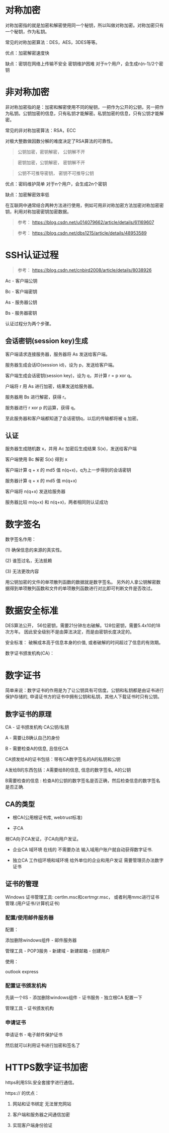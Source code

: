 ﻿# 对称加密
对称加密指的就是加密和解密使用同一个秘钥，所以叫做对称加密。对称加密只有一个秘钥，作为私钥。 

常见的对称加密算法：DES，AES，3DES等等。

优点：加密解密速度快

缺点：密钥在网络上传输不安全  密钥维护困难 对于n个用户，会生成n(n-1)/2个密钥

# 非对称加密
非对称加密指的是：加密和解密使用不同的秘钥，一把作为公开的公钥，另一把作为私钥。公钥加密的信息，只有私钥才能解密。私钥加密的信息，只有公钥才能解密。 

常见的非对称加密算法：RSA，ECC


对极大整数做因数分解的难度决定了RSA算法的可靠性。

> 公钥加密，密钥解密， 公钥解不开

> 密钥加密，公钥解密， 密钥解不开

> 公钥不可推导密钥， 密钥不可推导公钥

优点：密码维护简单 对于n个用户，会生成2n个密钥

缺点：加密解密效率低

在互联网中通常结合两种方法进行使用，例如可用非对称加密方法加密对称加密密钥，利用对称加密密钥加密数据。

> 参考： https://blog.csdn.net/u014079662/article/details/61169607

> 参考： https://blog.csdn.net/dbs1215/article/details/48953589

# SSH认证过程

> 参考： https://blog.csdn.net/cnbird2008/article/details/8038926

Ac - 客户端公钥

Bc - 客户端密钥

As - 服务器公钥

Bs - 服务器密钥

认证过程分为两个步骤。

## 会话密钥(session key)生成

客户端请求连接服务器，服务器将 As 发送给客户端。

服务器生成会话ID(session id)，设为 p，发送给客户端。

客户端生成会话密钥(session key)，设为 q，并计算 r = p xor q。

户端将 r 用 As 进行加密，结果发送给服务器。

服务器用 Bs 进行解密，获得 r。

服务器进行 r xor p 的运算，获得 q。

至此服务器和客户端都知道了会话密钥q，以后的传输都将被 q 加密。

## 认证

服务器生成随机数 x，并用 Ac 加密后生成结果 S(x)，发送给客户端

客户端使用 Bc 解密 S(x) 得到 x

客户端计算 q + x 的 md5 值 n(q+x)，q为上一步得到的会话密钥

服务器计算 q + x 的 md5 值 m(q+x)

客户端将 n(q+x) 发送给服务器

服务器比较 m(q+x) 和 n(q+x)，两者相同则认证成功

# 数字签名 

数字签名作用：

(1) 确保信息的来源的真实性。

(2) 谁签过名，无法抵赖

(3) 无法更改内容

用公钥加密的文件的单项散列函数的数据就是数字签名。
另外的人拿公钥解密数据得到单项散列函数和文件的单项散列函数进行对比即可判断文件是否改过。


# 数据安全标准

DES算法公开， 56位密钥，需要21分钟左右破解。128位密钥，需要5.4x10的18次方年。
因此安全级别不是由算法决定，而是由密钥长度决定的。

安全标准：
破解成本高于信息本身的价值, 或者破解的时间超过了信息的有效期。
 
数字证书颁发机构(CA)：


# 数字证书

简单来说：数字证书的作用是为了让公钥具有可信度。公钥和私钥都是由证书进行保护存储的, 申请证书方的证书中拥有公钥和私钥，其他人下载证书时只有公钥。

## 数字证书的原理

CA - 证书颁发机构 CA公钥/私钥

A - 需要让B确认自己的身份

B - 需要检查A的信息, 且信任CA

CA颁发给A的证书包括：带有CA数字签名的A的私钥和公钥

A发给B的东西包括：A需要给B的信息, 信息的数字签名, A的公钥

B需要检查的信息 : 检查A的公钥的数字签名是否正确，然后检查信息的数字签名是否正确.

## CA的类型

- 根CA(公用根证书库, webtrust标准)

- 子CA

根CA向子CA发证，子CA向用户发证。

- 企业CA 域环境 在线的 不需要办法 输入域用户账户就自动获得数字证书.

- 独立CA 工作组环境和域环境 给外单位的企业和用户发证 需要管理员办法数字证书

## 证书的管理

Windows 证书管理工具: certlm.msc和certmgr.msc， 或者利用mmc进行证书管理.(用户证书/计算机证书)

### 配置/使用邮件服务器

配置：

添加删除windows组件 - 邮件服务器

管理工具 - POP3服务 - 新建域 - 新建邮箱 - 创建用户

使用：

outlook express 

### 配置证书颁发机构

先装一个IIS - 添加删除windows组件 - 证书服务 - 独立根CA 配置一下

管理工具 - 证书颁发机构


### 申请证书

申请证书 - 电子邮件保护证书

然后就可以利用证书进行加密和签名了


# HTTPS数字证书加密

https利用SSL安全套接字进行通信。

https:// 的优点：

1. 网站和证书绑定 无法冒充网站

2. 客户端和服务器之间通信加密

3. 实现客户端身份验证


## 
